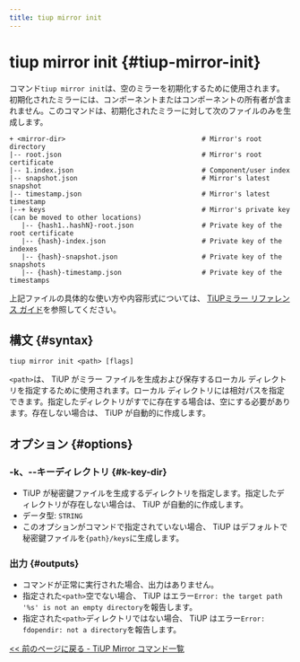 ```yaml
---
title: tiup mirror init
---
```


# tiup mirror init {#tiup-mirror-init}

コマンド`tiup mirror init`は、空のミラーを初期化するために使用されます。初期化されたミラーには、コンポーネントまたはコンポーネントの所有者が含まれません。このコマンドは、初期化されたミラーに対して次のファイルのみを生成します。

```
+ <mirror-dir>                                  # Mirror's root directory
|-- root.json                                   # Mirror's root certificate
|-- 1.index.json                                # Component/user index
|-- snapshot.json                               # Mirror's latest snapshot
|-- timestamp.json                              # Mirror's latest timestamp
|--+ keys                                       # Mirror's private key (can be moved to other locations)
   |-- {hash1..hashN}-root.json                 # Private key of the root certificate
   |-- {hash}-index.json                        # Private key of the indexes
   |-- {hash}-snapshot.json                     # Private key of the snapshots
   |-- {hash}-timestamp.json                    # Private key of the timestamps
```

上記ファイルの具体的な使い方や内容形式については、 [TiUPミラー リファレンス ガイド](/tiup/tiup-mirror-reference.md)を参照してください。

## 構文 {#syntax}

```shell
tiup mirror init <path> [flags]
```

`<path>`は、 TiUP がミラー ファイルを生成および保存するローカル ディレクトリを指定するために使用されます。ローカル ディレクトリには相対パスを指定できます。指定したディレクトリがすでに存在する場合は、空にする必要があります。存在しない場合は、 TiUP が自動的に作成します。

## オプション {#options}

### -k、--キーディレクトリ {#k-key-dir}

-   TiUP が秘密鍵ファイルを生成するディレクトリを指定します。指定したディレクトリが存在しない場合は、 TiUP が自動的に作成します。
-   データ型: `STRING`
-   このオプションがコマンドで指定されていない場合、 TiUP はデフォルトで秘密鍵ファイルを`{path}/keys`に生成します。

### 出力 {#outputs}

-   コマンドが正常に実行された場合、出力はありません。
-   指定された`<path>`空でない場合、 TiUP はエラー`Error: the target path '%s' is not an empty directory`を報告します。
-   指定された`<path>`ディレクトリではない場合、 TiUP はエラー`Error: fdopendir: not a directory`を報告します。

[&lt;&lt; 前のページに戻る - TiUP Mirror コマンド一覧](/tiup/tiup-command-mirror.md#command-list)
